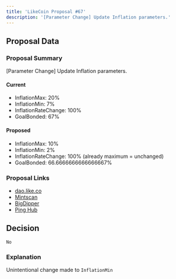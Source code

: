 ```yaml
---
title: 'LikeCoin Proposal #67'
description: '[Parameter Change] Update Inflation parameters.'
---
```


## Proposal Data

### Proposal Summary
[Parameter Change] Update Inflation parameters.

#### Current
- InflationMax: 20%
- InflationMin: 7%
- InflationRateChange: 100%
- GoalBonded: 67%

#### Proposed
- InflationMax: 10%
- InflationMin: 2%
- InflationRateChange: 100% (already maximum = unchanged)
- GoalBonded: 66.6666666666666667%

### Proposal Links
- [dao.like.co](https://dao.like.co/proposals/67)
- [Mintscan](https://www.mintscan.io/likecoin/proposals/67)
- [BigDipper](https://bigdipper.live/likecoin/proposals/67)
- [Ping Hub](https://ping.pub/likecoin/gov/67)


## Decision
`No`

### Explanation
Unintentional change made to `InflationMin`  
